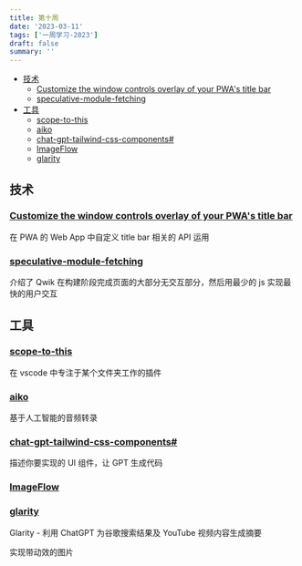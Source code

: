 ```yaml
---
title: 第十周
date: '2023-03-11'
tags: ['一周学习-2023']
draft: false
summary: ''
---
```


- [技术](#技术)
  - [Customize the window controls overlay of your PWA's title bar](#customize-the-window-controls-overlay-of-your-pwas-title-bar)
  - [speculative-module-fetching](#speculative-module-fetching)
- [工具](#工具)
  - [scope-to-this](#scope-to-this)
  - [aiko](#aiko)
  - [chat-gpt-tailwind-css-components#](#chat-gpt-tailwind-css-components)
  - [ImageFlow](#imageflow)
  - [glarity](#glarity)

## 技术

### [Customize the window controls overlay of your PWA's title bar](https://web.dev/window-controls-overlay/)

在 PWA 的 Web App 中自定义 title bar 相关的 API 运用

### [speculative-module-fetching](https://www.builder.io/blog/speculative-module-fetching)

介绍了 Qwik 在构建阶段完成页面的大部分无交互部分，然后用最少的 js 实现最快的用户交互

## 工具

### [scope-to-this](https://marketplace.visualstudio.com/items?itemName=rhalaly.scope-to-this)

在 vscode 中专注于某个文件夹工作的插件

### [aiko](https://sindresorhus.com/aiko)

基于人工智能的音频转录

### [chat-gpt-tailwind-css-components#](https://www.btw.so/tools/chat-gpt-tailwind-css-components#)

描述你要实现的 UI 组件，让 GPT 生成代码

### [ImageFlow](https://github.com/one-piece-official/ImageFlow)

### [glarity](https://glarity.app/zh-hans)

Glarity - 利用 ChatGPT 为谷歌搜索结果及 YouTube 视频内容生成摘要

实现带动效的图片
